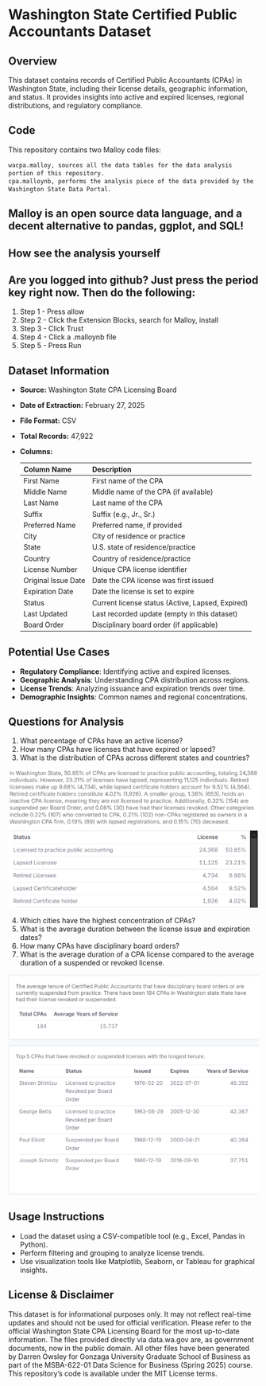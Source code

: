 # Washington State Certified Public Accountants Dataset

## Overview
This dataset contains records of Certified Public Accountants (CPAs) in Washington State, including their license details, geographic information, and status. It provides insights into active and expired licenses, regional distributions, and regulatory compliance.

## Code
This repository contains two Malloy code files:

    wacpa.malloy, sources all the data tables for the data analysis portion of this repository.
    cpa.malloynb, performs the analysis piece of the data provided by the Washington State Data Portal.

## Malloy is an open source data language, and a decent alternative to pandas, ggplot, and SQL!

## How see the analysis yourself

## Are you logged into github? Just press the period key right now. Then do the following:
1. Step 1 - Press allow 	
2. Step 2 - Click the Extension Blocks, search for Malloy, install 	
3. Step 3 - Click Trust 	
4. Step 4 - Click a .malloynb file 	
5. Step 5 - Press Run 	

## Dataset Information
- **Source:** Washington State CPA Licensing Board
- **Date of Extraction:** February 27, 2025
- **File Format:** CSV
- **Total Records:** 47,922
- **Columns:**

  | Column Name          | Description |
  |----------------------|-------------|
  | First Name          | First name of the CPA |
  | Middle Name         | Middle name of the CPA (if available) |
  | Last Name           | Last name of the CPA |
  | Suffix              | Suffix (e.g., Jr., Sr.) |
  | Preferred Name      | Preferred name, if provided |
  | City               | City of residence or practice |
  | State              | U.S. state of residence/practice |
  | Country            | Country of residence/practice |
  | License Number     | Unique CPA license identifier |
  | Original Issue Date | Date the CPA license was first issued |
  | Expiration Date    | Date the license is set to expire |
  | Status            | Current license status (Active, Lapsed, Expired) |
  | Last Updated      | Last recorded update (empty in this dataset) |
  | Board Order       | Disciplinary board order (if applicable) |

## Potential Use Cases
- **Regulatory Compliance**: Identifying active and expired licenses.
- **Geographic Analysis**: Understanding CPA distribution across regions.
- **License Trends**: Analyzing issuance and expiration trends over time.
- **Demographic Insights**: Common names and regional concentrations.

## Questions for Analysis
1. What percentage of CPAs have an active license?
2. How many CPAs have licenses that have expired or lapsed?
3. What is the distribution of CPAs across different states and countries?

<img src="./Images/percent.png">

4. Which cities have the highest concentration of CPAs?
5. What is the average duration between the license issue and expiration dates?
6. How many CPAs have disciplinary board orders?
7. What is the average duration of a CPA license compared to the average duration of a suspended or revoked license.

<img src="./Images/revoked.png">

## Usage Instructions
- Load the dataset using a CSV-compatible tool (e.g., Excel, Pandas in Python).
- Perform filtering and grouping to analyze license trends.
- Use visualization tools like Matplotlib, Seaborn, or Tableau for graphical insights.

## License & Disclaimer
This dataset is for informational purposes only. It may not reflect real-time updates and should not be used for official verification. Please refer to the official Washington State CPA Licensing Board for the most up-to-date information. The files provided directly via data.wa.gov are, as government documents, now in the public domain. All other files have been generated by Darren Owsley for Gonzaga University Graduate School of Business as part of the MSBA-622-01 Data Science for Business (Spring 2025) course. This repository’s code is available under the MIT License terms.
